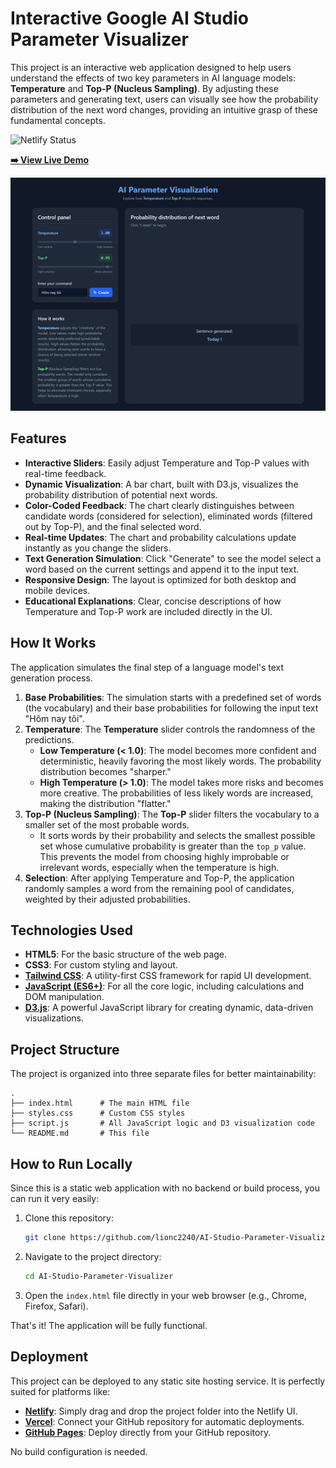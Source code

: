 # Interactive Google AI Studio Parameter Visualizer

This project is an interactive web application designed to help users understand the effects of two key parameters in AI language models: **Temperature** and **Top-P (Nucleus Sampling)**. By adjusting these parameters and generating text, users can visually see how the probability distribution of the next word changes, providing an intuitive grasp of these fundamental concepts.

![Netlify Status](https://api.netlify.com/api/v1/badges/8a80a9d2-2213-42ba-b4f4-942df2e98505/deploy-status)

**[➡️ View Live Demo](https://aiparameter.netlify.app/)**

![Screenshot of the AI Parameter Visualizer](./screenshot.png)

## Features

-   **Interactive Sliders**: Easily adjust Temperature and Top-P values with real-time feedback.
-   **Dynamic Visualization**: A bar chart, built with D3.js, visualizes the probability distribution of potential next words.
-   **Color-Coded Feedback**: The chart clearly distinguishes between candidate words (considered for selection), eliminated words (filtered out by Top-P), and the final selected word.
-   **Real-time Updates**: The chart and probability calculations update instantly as you change the sliders.
-   **Text Generation Simulation**: Click "Generate" to see the model select a word based on the current settings and append it to the input text.
-   **Responsive Design**: The layout is optimized for both desktop and mobile devices.
-   **Educational Explanations**: Clear, concise descriptions of how Temperature and Top-P work are included directly in the UI.

## How It Works

The application simulates the final step of a language model's text generation process.

1.  **Base Probabilities**: The simulation starts with a predefined set of words (the vocabulary) and their base probabilities for following the input text "Hôm nay tôi".
2.  **Temperature**: The **Temperature** slider controls the randomness of the predictions.
    -   **Low Temperature (< 1.0)**: The model becomes more confident and deterministic, heavily favoring the most likely words. The probability distribution becomes "sharper."
    -   **High Temperature (> 1.0)**: The model takes more risks and becomes more creative. The probabilities of less likely words are increased, making the distribution "flatter."
3.  **Top-P (Nucleus Sampling)**: The **Top-P** slider filters the vocabulary to a smaller set of the most probable words.
    -   It sorts words by their probability and selects the smallest possible set whose cumulative probability is greater than the `top_p` value. This prevents the model from choosing highly improbable or irrelevant words, especially when the temperature is high.
4.  **Selection**: After applying Temperature and Top-P, the application randomly samples a word from the remaining pool of candidates, weighted by their adjusted probabilities.

## Technologies Used

-   **HTML5**: For the basic structure of the web page.
-   **CSS3**: For custom styling and layout.
-   **[Tailwind CSS](https://tailwindcss.com/)**: A utility-first CSS framework for rapid UI development.
-   **[JavaScript (ES6+)](https://www.javascript.com/)**: For all the core logic, including calculations and DOM manipulation.
-   **[D3.js](https://d3js.org/)**: A powerful JavaScript library for creating dynamic, data-driven visualizations.

## Project Structure

The project is organized into three separate files for better maintainability:

```
.
├── index.html      # The main HTML file
├── styles.css      # Custom CSS styles
├── script.js       # All JavaScript logic and D3 visualization code
└── README.md       # This file
```

## How to Run Locally

Since this is a static web application with no backend or build process, you can run it very easily:

1.  Clone this repository:
    ```bash
    git clone https://github.com/lionc2240/AI-Studio-Parameter-Visualizer.git
    ```
2.  Navigate to the project directory:
    ```bash
    cd AI-Studio-Parameter-Visualizer
    ```
3.  Open the `index.html` file directly in your web browser (e.g., Chrome, Firefox, Safari).

That's it! The application will be fully functional.

## Deployment

This project can be deployed to any static site hosting service. It is perfectly suited for platforms like:

-   **[Netlify](https://www.netlify.com/)**: Simply drag and drop the project folder into the Netlify UI.
-   **[Vercel](https://vercel.com/)**: Connect your GitHub repository for automatic deployments.
-   **[GitHub Pages](https://pages.github.com/)**: Deploy directly from your GitHub repository.

No build configuration is needed.